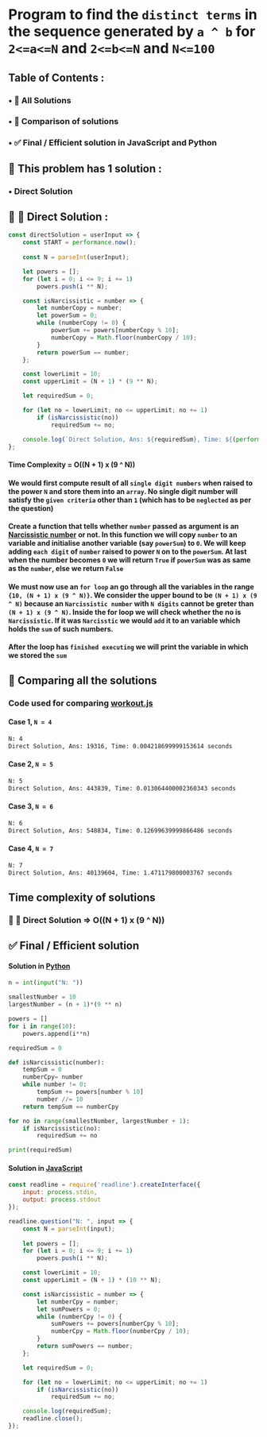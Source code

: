# Program to find the `distinct terms` in the sequence generated by `a ^ b` for `2<=a<=N` and `2<=b<=N` and `N<=100`
## Table of Contents :
### • 🧪 All Solutions
### • 🤔 Comparison of solutions
### • ✅ Final / Efficient solution in JavaScript and Python
## 🧪 This problem has 1 solution :
### • Direct Solution
## 🐢  🐇 Direct Solution :
```javascript
const directSolution = userInput => {
    const START = performance.now();
    
    const N = parseInt(userInput);

    let powers = [];
    for (let i = 0; i <= 9; i += 1)
        powers.push(i ** N);

    const isNarcissistic = number => {
        let numberCopy = number;
        let powerSum = 0;
        while (numberCopy != 0) {
            powerSum += powers[numberCopy % 10];
            numberCopy = Math.floor(numberCopy / 10);
        }
        return powerSum == number;
    };

    const lowerLimit = 10;
    const upperLimit = (N + 1) * (9 ** N);

    let requiredSum = 0;

    for (let no = lowerLimit; no <= upperLimit; no += 1)
        if (isNarcissistic(no))
            requiredSum += no;

    console.log(`Direct Solution, Ans: ${requiredSum}, Time: ${(performance.now()-START)/1000} seconds`);
};
```
#### Time Complexity = O((N + 1) x (9 ^ N))
#### We would first compute result of all `single digit numbers` when raised to the power `N` and store them into an `array`. No single digit number will satisfy the `given criteria` other than `1` (which has to be `neglected` as per the question)
#### Create a function that tells whether `number` passed as argument is an [Narcissistic number](https://en.wikipedia.org/wiki/Narcissistic_number) or not. In this function we will copy `number` to an variable and initialise another variable (say `powerSum`) to `0`. We will keep adding `each digit` of `number` raised to power `N` on to the `powerSum`. At last when the number becomes `0` we will return `True` if `powerSum` was as same as the `number`, else we return `False`
#### We must now use an `for loop` an go through all the variables in the range `{10, (N + 1) x (9 ^ N)}`. We consider the upper bound to be `(N + 1) x (9 ^ N)` because an `Narcissistic number` with `N digits` cannot be greter than `(N + 1) x (9 ^ N)`. Inside the for loop we will check whether the no is `Narcissistic`. If it was `Narcisstic` we would `add` it to an variable which holds the `sum` of such numbers.
#### After the loop has `finished executing` we will print the variable in which we stored the `sum`
## 🤔 Comparing all the solutions 
### Code used for comparing [workout.js](workout.js)
#### Case 1, `N = 4`
```bash
N: 4
Direct Solution, Ans: 19316, Time: 0.004218699999153614 seconds
```
#### Case 2, `N = 5`
```bash
N: 5
Direct Solution, Ans: 443839, Time: 0.013064400002360343 seconds
```
#### Case 3, `N = 6`
```bash
N: 6
Direct Solution, Ans: 548834, Time: 0.12699639999866486 seconds
```
#### Case 4, `N = 7`
```bash
N: 7
Direct Solution, Ans: 40139604, Time: 1.471179800003767 seconds
```
## Time complexity of solutions
### 🐢 🐇 Direct Solution => O((N + 1) x (9 ^ N))
## ✅ Final / Efficient solution 
#### Solution in [Python](solution.py)
```python
n = int(input("N: "))

smallestNumber = 10
largestNumber = (n + 1)*(9 ** n)

powers = []
for i in range(10):
    powers.append(i**n)

requiredSum = 0

def isNarcissistic(number):
    tempSum = 0
    numberCpy= number
    while number != 0:
        tempSum += powers[number % 10]
        number //= 10
    return tempSum == numberCpy

for no in range(smallestNumber, largestNumber + 1):
    if isNarcissistic(no):
        requiredSum += no

print(requiredSum)
```
#### Solution in [JavaScript](solution.js)
```javascript
const readline = require('readline').createInterface({
    input: process.stdin,
    output: process.stdout
});

readline.question("N: ", input => {
    const N = parseInt(input);
    
    let powers = [];
    for (let i = 0; i <= 9; i += 1)
        powers.push(i ** N);

    const lowerLimit = 10;
    const upperLimit = (N + 1) * (10 ** N);

    const isNarcissistic = number => {
        let numberCpy = number;
        let sumPowers = 0;
        while (numberCpy != 0) {
            sumPowers += powers[numberCpy % 10];
            numberCpy = Math.floor(numberCpy / 10);
        }
        return sumPowers == number;
    };

    let requiredSum = 0;

    for (let no = lowerLimit; no <= upperLimit; no += 1)
        if (isNarcissistic(no))
            requiredSum += no;

    console.log(requiredSum);
    readline.close();
});
```